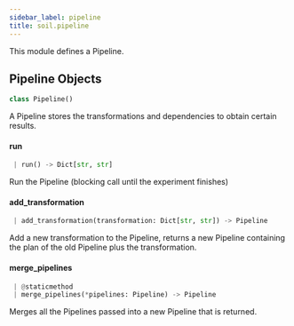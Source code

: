 ```yaml
---
sidebar_label: pipeline
title: soil.pipeline
---
```


This module defines a Pipeline.

## Pipeline Objects

```python
class Pipeline()
```

A Pipeline stores the transformations and dependencies to obtain certain results.

#### run

```python
 | run() -> Dict[str, str]
```

Run the Pipeline (blocking call until the experiment finishes)

#### add\_transformation

```python
 | add_transformation(transformation: Dict[str, str]) -> Pipeline
```

Add a new transformation to the Pipeline, returns a new Pipeline
containing the plan of the old Pipeline plus the transformation.

#### merge\_pipelines

```python
 | @staticmethod
 | merge_pipelines(*pipelines: Pipeline) -> Pipeline
```

Merges all the Pipelines passed into a new Pipeline that is returned.

